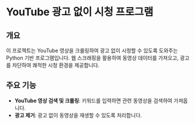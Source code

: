 # YouTube 광고 없이 시청 프로그램

## 개요
이 프로젝트는 YouTube 영상을 크롤링하여 광고 없이 시청할 수 있도록 도와주는 Python 기반 프로그램입니다. 웹 스크래핑을 활용하여 동영상 데이터를 가져오고, 광고를 차단하여 쾌적한 시청 환경을 제공합니다.

## 주요 기능
- **YouTube 영상 검색 및 크롤링**: 키워드를 입력하면 관련 동영상을 검색하여 가져옵니다.
- **광고 제거**: 광고 없이 동영상을 재생할 수 있도록 처리합니다.

